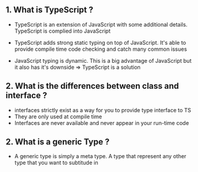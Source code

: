 ## 1. What is TypeScript ?

- TypeScript is an extension of JavaScript with some additional details. TypeScript is complied into JavaScript

- TypeScript adds strong static typing on top of JavaScript. It's able to provide compile time code checking and catch many common issues

- JavaScript typing is dynamic. This is a big advantage of JavaScript but it also has it's downside => TypeScript is a solution

## 2. What is the differences between class and interface ?

- interfaces strictly exist as a way for you to provide type interface to TS
- They are only used at compile time
- Interfaces are never available and never appear in your run-time code

## 2. What is a generic Type ?

- A generic type is simply a meta type. A type that represent any other type that you want to subtitude in

